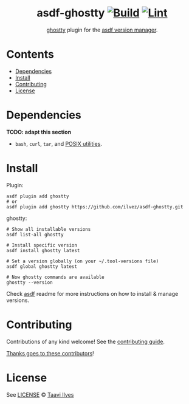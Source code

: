 <div align="center">

# asdf-ghostty [![Build](https://github.com/ilvez/asdf-ghostty/actions/workflows/build.yml/badge.svg)](https://github.com/ilvez/asdf-ghostty/actions/workflows/build.yml) [![Lint](https://github.com/ilvez/asdf-ghostty/actions/workflows/lint.yml/badge.svg)](https://github.com/ilvez/asdf-ghostty/actions/workflows/lint.yml)

[ghostty](https://ghostty.org/docs/) plugin for the [asdf version manager](https://asdf-vm.com).

</div>

# Contents

- [Dependencies](#dependencies)
- [Install](#install)
- [Contributing](#contributing)
- [License](#license)

# Dependencies

**TODO: adapt this section**

- `bash`, `curl`, `tar`, and [POSIX utilities](https://pubs.opengroup.org/onlinepubs/9699919799/idx/utilities.html).

# Install

Plugin:

```shell
asdf plugin add ghostty
# or
asdf plugin add ghostty https://github.com/ilvez/asdf-ghostty.git
```

ghostty:

```shell
# Show all installable versions
asdf list-all ghostty

# Install specific version
asdf install ghostty latest

# Set a version globally (on your ~/.tool-versions file)
asdf global ghostty latest

# Now ghostty commands are available
ghostty --version
```

Check [asdf](https://github.com/asdf-vm/asdf) readme for more instructions on how to
install & manage versions.

# Contributing

Contributions of any kind welcome! See the [contributing guide](contributing.md).

[Thanks goes to these contributors](https://github.com/ilvez/asdf-ghostty/graphs/contributors)!

# License

See [LICENSE](LICENSE) © [Taavi Ilves](https://github.com/ilvez/)
